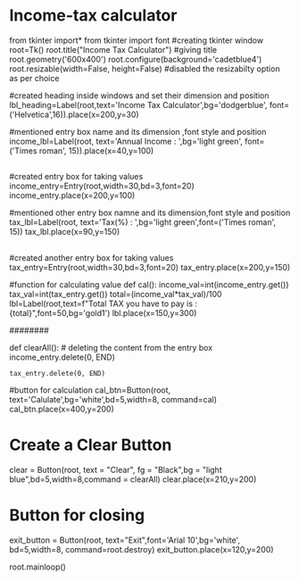 # Income-tax calculator 
from tkinter import*
from tkinter import font
#creating tkinter window
root=Tk()
root.title("Income Tax Calculator")  #giving title 
root.geometry('600x400')
root.configure(background='cadetblue4')
root.resizable(width=False, height=False) #disabled the resizabilty option as per choice

#created heading inside windows and set their dimension and position
lbl_heading=Label(root,text='Income Tax Calculator',bg='dodgerblue', font=('Helvetica',16)).place(x=200,y=30)

#mentioned entry box name and its dimension ,font style and position
income_lbl=Label(root, text='Annual Income : ',bg='light green', font=('Times roman', 15)).place(x=40,y=100)
##
#created entry box for taking values
income_entry=Entry(root,width=30,bd=3,font=20)
income_entry.place(x=200,y=100)


#mentioned other entry box namne and its dimension,font style and position
tax_lbl=Label(root, text='Tax(%) : ',bg='light green',font=('Times roman', 15))
tax_lbl.place(x=90,y=150)
##
#created another entry box for taking values
tax_entry=Entry(root,width=30,bd=3,font=20)
tax_entry.place(x=200,y=150)

#function for calculating value
def cal():
    income_val=int(income_entry.get())
    tax_val=int(tax_entry.get())
    total=(income_val*tax_val)/100
    lbl=Label(root,text=f"Total TAX you have to pay is : {total}",font=50,bg='gold1')
    lbl.place(x=150,y=300)

########

def clearAll():
    # deleting the content from the entry box 
    income_entry.delete(0, END)
    
    tax_entry.delete(0, END)


#button for calculation
cal_btn=Button(root, text='Calulate',bg='white',bd=5,width=8, command=cal)
cal_btn.place(x=400,y=200)

# Create a Clear Button
clear = Button(root, text = "Clear", fg = "Black",bg = "light blue",bd=5,width=8,command = clearAll) 
clear.place(x=210,y=200)


# Button for closing
exit_button = Button(root, text="Exit",font='Arial 10',bg='white',
bd=5,width=8, command=root.destroy)
exit_button.place(x=120,y=200)

root.mainloop()
